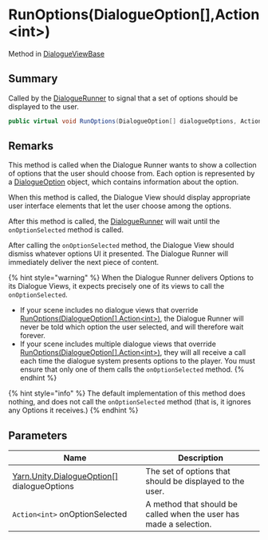 # RunOptions(DialogueOption\[],Action\<int>)

Method in [DialogueViewBase](yarn.unity.dialogueviewbase.md)

## Summary

Called by the [DialogueRunner](yarn.unity.dialoguerunner.md) to signal that a set of options should be displayed to the user.

```csharp
public virtual void RunOptions(DialogueOption[] dialogueOptions, Action<int> onOptionSelected)
```

## Remarks

This method is called when the Dialogue Runner wants to show a collection of options that the user should choose from. Each option is represented by a [DialogueOption](yarn.unity.dialogueoption.md) object, which contains information about the option.

When this method is called, the Dialogue View should display appropriate user interface elements that let the user choose among the options.

After this method is called, the [DialogueRunner](yarn.unity.dialoguerunner.md) will wait until the `onOptionSelected` method is called.

After calling the `onOptionSelected` method, the Dialogue View should dismiss whatever options UI it presented. The Dialogue Runner will immediately deliver the next piece of content.

{% hint style="warning" %}
When the Dialogue Runner delivers Options to its Dialogue Views, it expects precisely one of its views to call the `onOptionSelected`.

* If your scene includes no dialogue views that override [RunOptions(DialogueOption\[\],Action\<int>)](yarn.unity.dialogueviewbase.runoptions.md), the Dialogue Runner will never be told which option the user selected, and will therefore wait forever.
* If your scene includes multiple dialogue views that override [RunOptions(DialogueOption\[\],Action\<int>)](yarn.unity.dialogueviewbase.runoptions.md), they will all receive a call each time the dialogue system presents options to the player. You must ensure that only one of them calls the `onOptionSelected` method.
{% endhint %}

{% hint style="info" %}
The default implementation of this method does nothing, and does not call the `onOptionSelected` method (that is, it ignores any Options it receives.)
{% endhint %}

## Parameters

| Name                                                                          | Description                                                        |
| ----------------------------------------------------------------------------- | ------------------------------------------------------------------ |
| [Yarn.Unity.DialogueOption\[\]](yarn.unity.dialogueoption.md) dialogueOptions | The set of options that should be displayed to the user.           |
| `Action<int>` onOptionSelected                                                | A method that should be called when the user has made a selection. |
